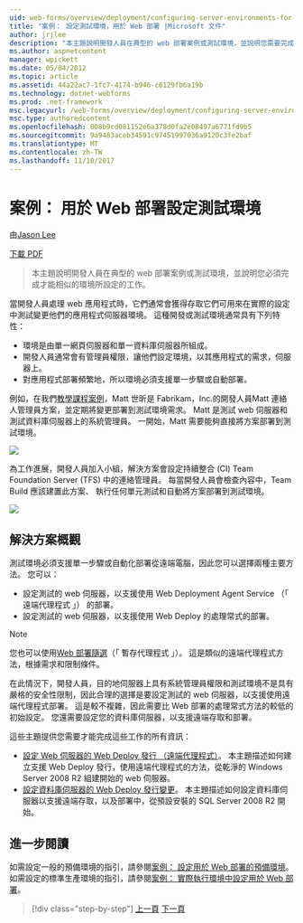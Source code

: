 ```yaml
---
uid: web-forms/overview/deployment/configuring-server-environments-for-web-deployment/scenario-configuring-a-test-environment-for-web-deployment
title: "案例： 設定測試環境，用於 Web 部署 |Microsoft 文件"
author: jrjlee
description: "本主題說明開發人員在典型的 web 部署案例或測試環境，並說明您需要完成，才能設定 si 工作..."
ms.author: aspnetcontent
manager: wpickett
ms.date: 05/04/2012
ms.topic: article
ms.assetid: 44a22ac7-1fc7-4174-b946-c6129fb6a19b
ms.technology: dotnet-webforms
ms.prod: .net-framework
msc.legacyurl: /web-forms/overview/deployment/configuring-server-environments-for-web-deployment/scenario-configuring-a-test-environment-for-web-deployment
msc.type: authoredcontent
ms.openlocfilehash: 008b9cd081152e6a378d0fa2e08497a6771fd9b5
ms.sourcegitcommit: 9a9483aceb34591c97451997036a9120c3fe2baf
ms.translationtype: MT
ms.contentlocale: zh-TW
ms.lasthandoff: 11/10/2017
---
```

<a name="scenario-configuring-a-test-environment-for-web-deployment"></a>案例： 用於 Web 部署設定測試環境
====================
由[Jason Lee](https://github.com/jrjlee)

[下載 PDF](https://msdnshared.blob.core.windows.net/media/MSDNBlogsFS/prod.evol.blogs.msdn.com/CommunityServer.Blogs.Components.WeblogFiles/00/00/00/63/56/8130.DeployingWebAppsInEnterpriseScenarios.pdf)

> 本主題說明開發人員在典型的 web 部署案例或測試環境，並說明您必須完成才能相似的環境所設定的工作。


當開發人員處理 web 應用程式時，它們通常會獲得存取它們可用來在實際的設定中測試變更他們的應用程式伺服器環境。 這種開發或測試環境通常具有下列特性：

- 環境是由單一網頁伺服器和單一資料庫伺服器所組成。
- 開發人員通常會有管理員權限，讓他們設定環境，以其應用程式的需求，伺服器上。
- 對應用程式部署頻繁地，所以環境必須支援單一步驟或自動部署。

例如，在我們[教學課程案例](../deploying-web-applications-in-enterprise-scenarios/enterprise-web-deployment-scenario-overview.md)，Matt 世昕是 Fabrikam，Inc.的開發人員Matt 連絡人管理員方案，並定期將變更部署到測試環境需求。 Matt 是測試 web 伺服器和測試資料庫伺服器上的系統管理員。 一開始，Matt 需要能夠直接將方案部署到測試環境。

![](scenario-configuring-a-test-environment-for-web-deployment/_static/image1.png)

為工作進展，開發人員加入小組，解決方案會設定持續整合 (CI) Team Foundation Server (TFS) 中的連絡管理員。 每當開發人員會檢查內容中，Team Build 應該建置此方案、 執行任何單元測試和自動將方案部署到測試環境。

![](scenario-configuring-a-test-environment-for-web-deployment/_static/image2.png)

## <a name="solution-overview"></a>解決方案概觀

測試環境必須支援單一步驟或自動化部署從遠端電腦，因此您可以選擇兩種主要方法。 您可以：

- 設定測試的 web 伺服器，以支援使用 Web Deployment Agent Service （「 遠端代理程式 」） 的部署。
- 設定測試的 web 伺服器，以支援使用 Web Deploy 的處理常式的部署。

> [!NOTE]
> 您也可以使用[Web 部署隨選](https://technet.microsoft.com/en-us/library/ee517345(WS.10).aspx)（「 暫存代理程式 」）。 這是類似的遠端代理程式方法，根據需求和限制條件。


在此情況下，開發人員，目的地伺服器上具有系統管理員權限和測試環境不是具有嚴格的安全性限制，因此合理的選擇是要設定測試的 web 伺服器，以支援使用遠端代理程式部署。 這是較不複雜，因此需要比 Web 部署的處理常式方法的較低的初始設定。 您還需要設定您的資料庫伺服器，以支援遠端存取和部署。

這些主題提供您需要才能完成這些工作的所有資訊：

- [設定 Web 伺服器的 Web Deploy 發行 （遠端代理程式）](configuring-a-web-server-for-web-deploy-publishing-remote-agent.md)。 本主題描述如何建立支援 Web Deploy 發行，使用遠端代理程式的方法，從乾淨的 Windows Server 2008 R2 組建開始的 web 伺服器。
- [設定資料庫伺服器的 Web Deploy 發行變更](configuring-a-database-server-for-web-deploy-publishing.md)。 本主題描述如何設定資料庫伺服器以支援遠端存取，以及部署中，從預設安裝的 SQL Server 2008 R2 開始。

## <a name="further-reading"></a>進一步閱讀

如需設定一般的預備環境的指引，請參閱[案例： 設定用於 Web 部署的預備環境](scenario-configuring-a-staging-environment-for-web-deployment.md)。 如需設定的標準生產環境的指引，請參閱[案例： 實際執行環境中設定用於 Web 部署](scenario-configuring-a-production-environment-for-web-deployment.md)。

>[!div class="step-by-step"]
[上一頁](choosing-the-right-approach-to-web-deployment.md)
[下一頁](scenario-configuring-a-staging-environment-for-web-deployment.md)

